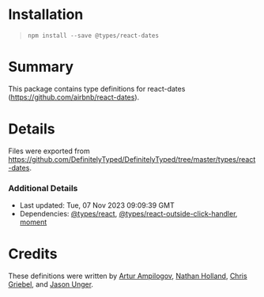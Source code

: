 # Installation
> `npm install --save @types/react-dates`

# Summary
This package contains type definitions for react-dates (https://github.com/airbnb/react-dates).

# Details
Files were exported from https://github.com/DefinitelyTyped/DefinitelyTyped/tree/master/types/react-dates.

### Additional Details
 * Last updated: Tue, 07 Nov 2023 09:09:39 GMT
 * Dependencies: [@types/react](https://npmjs.com/package/@types/react), [@types/react-outside-click-handler](https://npmjs.com/package/@types/react-outside-click-handler), [moment](https://npmjs.com/package/moment)

# Credits
These definitions were written by [Artur Ampilogov](https://github.com/ArturAmpilogov), [Nathan Holland](https://github.com/NathanNZ), [Chris Griebel](https://github.com/cgriebel), and [Jason Unger](https://github.com/jsonunger).
